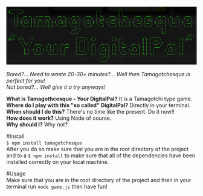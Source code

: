![Tamagotchesque](./assets/images/tamagotchesque.png)  

*Bored?... Need to waste 20-30+ minutes?... Well then Tamagotchesque is perfect for you!*  
*Not bored?... Well give it a try anyways!*  

**What is Tamagothcesque - Your DigitalPal?** It is a Tamagotchi type game.  
**Where do I play with this "so called" DigitalPal?** Directly in your terminal.  
**When should I do this?** There's no time like the present. Do it now!!  
**How does it work?** Using Node of course.  
**Why should I?** Why not?  

#Install  
`$ npm install tamagotchesque`  
After you do so make sure that you are in the root directory of the project and to a `$ npm install` to make sure that all of the dependencies have been installed correctly on your local machine.  

#Usage  
Make sure that you are in the root directory of the project and then in your terminal run `node game.js` then have fun!  